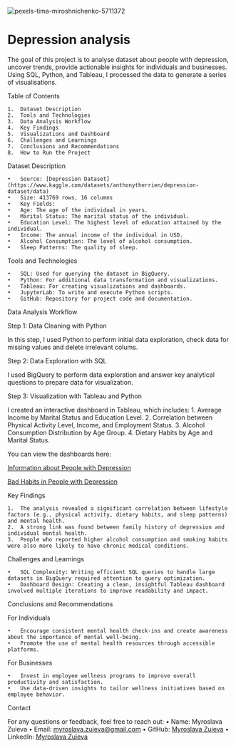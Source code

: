 ![pexels-tima-miroshnichenko-5711372](https://github.com/user-attachments/assets/aabba163-e823-428e-8e7a-1520adc9e137)
# Depression analysis
The goal of this project is to analyse dataset about people with depression, uncover trends, provide actionable insights for individuals and businesses. Using SQL, Python, and Tableau, I processed the data to generate a series of visualisations.

Table of Contents

	1.	Dataset Description
	2.	Tools and Technologies
	3.	Data Analysis Workflow
	4.	Key Findings
	5.	Visualizations and Dashboard
	6.	Challenges and Learnings
	7.	Conclusions and Recommendations
	8.	How to Run the Project

Dataset Description

	•	Source: [Depression Dataset](https://www.kaggle.com/datasets/anthonytherrien/depression-dataset/data)
	•	Size: 413769 rows, 16 columns
	•	Key Fields:
	•	Age: The age of the individual in years.
	•	Marital Status: The marital status of the individual.
	•	Education Level: The highest level of education attained by the individual.
	•	Income: The annual income of the individual in USD.
	•	Alcohol Consumption: The level of alcohol consumption.
	•	Sleep Patterns: The quality of sleep.

Tools and Technologies

	•	SQL: Used for querying the dataset in BigQuery.
	•	Python: For additional data transformation and visualizations.
	•	Tableau: For creating visualizations and dashboards.
	•	JupyterLab: To write and execute Python scripts.
	•	GitHub: Repository for project code and documentation.

Data Analysis Workflow

Step 1: Data Cleaning with Python

In this step, I used Python to perform initial data exploration, check data for missing values and delete irrelevant colums.

Step 2: Data Exploration with SQL

I used BigQuery to perform data exploration and answer key analytical questions to prepare data for visualization. 

Step 3: Visualization with Tableau and Python

I created an interactive dashboard in Tableau, which includes:
	1.	Average Income by Marital Status and Education Level. 
	2.	Correlation between Physical Activity Level, Income, and Employment Status.
	3.	Alcohol Consumption Distribution by Age Group.
	4.	Dietary Habits by Age and Marital Status.

You can view the dashboards here: 

[Information about People with Depression](https://public.tableau.com/app/profile/myroslava.zuieva/viz/Book2_17366202826950/Informationaboutpeoplewithdepression?publish=yes)

[Bad Habits in People with Depression](https://public.tableau.com/app/profile/myroslava.zuieva/viz/Book2_17366202826950/BadHabitsinPeoplewithDepression?publish=yes)

Key Findings

	1.	The analysis revealed a significant correlation between lifestyle factors (e.g., physical activity, dietary habits, and sleep patterns) and mental health. 
	2.	A strong link was found between family history of depression and individual mental health. 
	3.	People who reported higher alcohol consumption and smoking habits were also more likely to have chronic medical conditions.

Challenges and Learnings

	•	SQL Complexity: Writing efficient SQL queries to handle large datasets in BigQuery required attention to query optimization.
	•	Dashboard Design: Creating a clean, insightful Tableau dashboard involved multiple iterations to improve readability and impact.

Conclusions and Recommendations

For Individuals

	•	Encourage consistent mental health check-ins and create awareness about the importance of mental well-being.
	•	Promote the use of mental health resources through accessible platforms.

For Businesses

	•	Invest in employee wellness programs to improve overall productivity and satisfaction.
	•	Use data-driven insights to tailor wellness initiatives based on employee behavior.


Contact

For any questions or feedback, feel free to reach out:
	•	Name: Myroslava Zuieva
	•	Email: myroslava.zuieva@gmail.com
	•	GitHub: [Myroslava Zuieva](https://github.com/Myroslava-Zuieva)
	•	LinkedIn: [Myroslava Zuieva](https://www.linkedin.com/in/myroslava-zuieva-8247401ba/)
